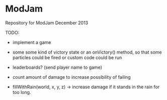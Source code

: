 ModJam
======

Repository for ModJam December 2013

TODO:
- implement a game
- some some kind of victory state or an onVictory() method, so that some particles could be fired or custom code could be run
- leaderboards? (send player name to game)

- count amount of damage to increase possibility of failing
- fillWithRain(world, x, y, z) -> increase damage if it stands in the rain for too long.
